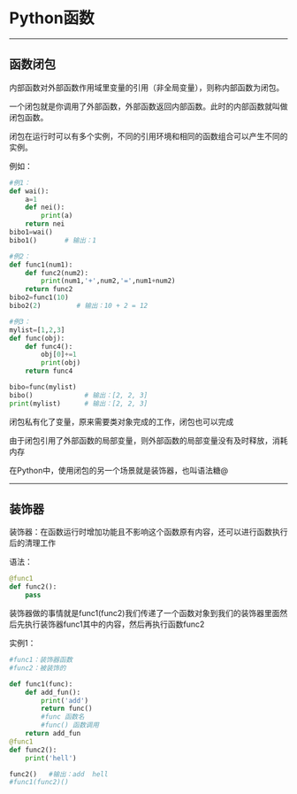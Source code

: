 # Python函数

---

## 函数闭包

内部函数对外部函数作用域里变量的引用（非全局变量），则称内部函数为闭包。

一个闭包就是你调用了外部函数，外部函数返回内部函数。此时的内部函数就叫做闭包函数。

闭包在运行时可以有多个实例，不同的引用环境和相同的函数组合可以产生不同的实例。

例如：
```py
#例1：
def wai():
    a=1
    def nei():
        print(a)
    return nei
bibo1=wai()
bibo1()       # 输出：1

#例2：
def func1(num1):
    def func2(num2):
        print(num1,'+',num2,'=',num1+num2)
    return func2
bibo2=func1(10)
bibo2(2)         # 输出：10 + 2 = 12

#例3：
mylist=[1,2,3]
def func(obj):
    def func4():
        obj[0]+=1
        print(obj)
    return func4

bibo=func(mylist)
bibo()             # 输出：[2, 2, 3]
print(mylist)      # 输出：[2, 2, 3]
```
闭包私有化了变量，原来需要类对象完成的工作，闭包也可以完成

由于闭包引用了外部函数的局部变量，则外部函数的局部变量没有及时释放，消耗内存

在Python中，使用闭包的另一个场景就是装饰器，也叫语法糖@

---

## 装饰器

装饰器：在函数运行时增加功能且不影响这个函数原有内容，还可以进行函数执行后的清理工作

语法：
```py
@func1
def func2():
    pass
```

装饰器做的事情就是func1(func2)我们传递了一个函数对象到我们的装饰器里面然后先执行装饰器func1其中的内容，然后再执行函数func2

实例1：
```py
#func1：装饰器函数
#func2：被装饰的

def func1(func):
    def add_fun():
        print('add')
        return func()
        #func 函数名
        #func() 函数调用
    return add_fun
@func1
def func2():
    print('hell')

func2()   #输出：add  hell
#func1(func2)()
```
